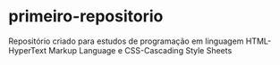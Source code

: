 # primeiro-repositorio
Repositório criado para estudos de programação em linguagem HTML-HyperText Markup Language e CSS-Cascading Style Sheets
